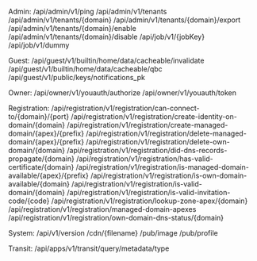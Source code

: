 Admin:
/api/admin/v1/ping
/api/admin/v1/tenants
/api/admin/v1/tenants/{domain}
/api/admin/v1/tenants/{domain}/export
/api/admin/v1/tenants/{domain}/enable
/api/admin/v1/tenants/{domain}/disable
/api/job/v1/{jobKey}
/api/job/v1/dummy

Guest:
/api/guest/v1/builtin/home/data/cacheable/invalidate
/api/guest/v1/builtin/home/data/cacheable/qbc
/api/guest/v1/public/keys/notifications_pk

Owner:
/api/owner/v1/youauth/authorize
/api/owner/v1/youauth/token

Registration:
/api/registration/v1/registration/can-connect-to/{domain}/{port}
/api/registration/v1/registration/create-identity-on-domain/{domain}
/api/registration/v1/registration/create-managed-domain/{apex}/{prefix}
/api/registration/v1/registration/delete-managed-domain/{apex}/{prefix}
/api/registration/v1/registration/delete-own-domain/{domain}
/api/registration/v1/registration/did-dns-records-propagate/{domain}
/api/registration/v1/registration/has-valid-certificate/{domain}
/api/registration/v1/registration/is-managed-domain-available/{apex}/{prefix}
/api/registration/v1/registration/is-own-domain-available/{domain}
/api/registration/v1/registration/is-valid-domain/{domain}
/api/registration/v1/registration/is-valid-invitation-code/{code}
/api/registration/v1/registration/lookup-zone-apex/{domain}
/api/registration/v1/registration/managed-domain-apexes
/api/registration/v1/registration/own-domain-dns-status/{domain}

System:
/api/v1/version
/cdn/{filename}
/pub/image
/pub/profile

Transit:
/api/apps/v1/transit/query/metadata/type

